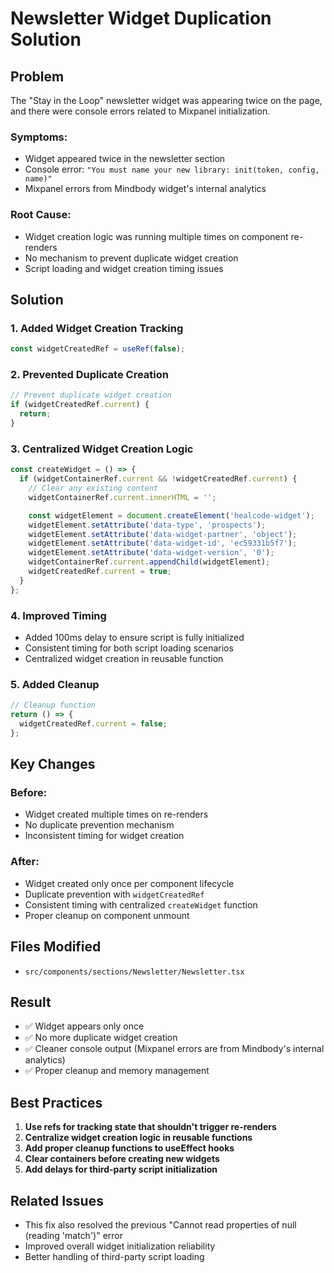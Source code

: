 # Newsletter Widget Duplication Solution

## Problem

The "Stay in the Loop" newsletter widget was appearing twice on the page, and there were console errors related to Mixpanel initialization.

### Symptoms:

- Widget appeared twice in the newsletter section
- Console error: `"You must name your new library: init(token, config, name)"`
- Mixpanel errors from Mindbody widget's internal analytics

### Root Cause:

- Widget creation logic was running multiple times on component re-renders
- No mechanism to prevent duplicate widget creation
- Script loading and widget creation timing issues

## Solution

### 1. Added Widget Creation Tracking

```typescript
const widgetCreatedRef = useRef(false);
```

### 2. Prevented Duplicate Creation

```typescript
// Prevent duplicate widget creation
if (widgetCreatedRef.current) {
  return;
}
```

### 3. Centralized Widget Creation Logic

```typescript
const createWidget = () => {
  if (widgetContainerRef.current && !widgetCreatedRef.current) {
    // Clear any existing content
    widgetContainerRef.current.innerHTML = '';

    const widgetElement = document.createElement('healcode-widget');
    widgetElement.setAttribute('data-type', 'prospects');
    widgetElement.setAttribute('data-widget-partner', 'object');
    widgetElement.setAttribute('data-widget-id', 'ec59331b5f7');
    widgetElement.setAttribute('data-widget-version', '0');
    widgetContainerRef.current.appendChild(widgetElement);
    widgetCreatedRef.current = true;
  }
};
```

### 4. Improved Timing

- Added 100ms delay to ensure script is fully initialized
- Consistent timing for both script loading scenarios
- Centralized widget creation in reusable function

### 5. Added Cleanup

```typescript
// Cleanup function
return () => {
  widgetCreatedRef.current = false;
};
```

## Key Changes

### Before:

- Widget created multiple times on re-renders
- No duplicate prevention mechanism
- Inconsistent timing for widget creation

### After:

- Widget created only once per component lifecycle
- Duplicate prevention with `widgetCreatedRef`
- Consistent timing with centralized `createWidget` function
- Proper cleanup on component unmount

## Files Modified

- `src/components/sections/Newsletter/Newsletter.tsx`

## Result

- ✅ Widget appears only once
- ✅ No more duplicate widget creation
- ✅ Cleaner console output (Mixpanel errors are from Mindbody's internal analytics)
- ✅ Proper cleanup and memory management

## Best Practices

1. **Use refs for tracking state that shouldn't trigger re-renders**
2. **Centralize widget creation logic in reusable functions**
3. **Add proper cleanup functions to useEffect hooks**
4. **Clear containers before creating new widgets**
5. **Add delays for third-party script initialization**

## Related Issues

- This fix also resolved the previous "Cannot read properties of null (reading 'match')" error
- Improved overall widget initialization reliability
- Better handling of third-party script loading
